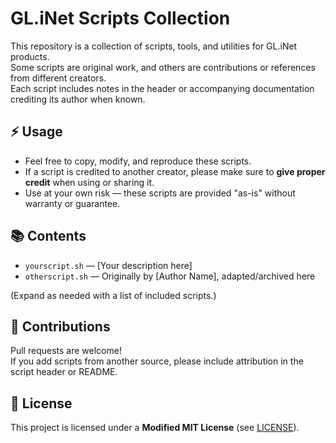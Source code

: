 # GL.iNet Scripts Collection

This repository is a collection of scripts, tools, and utilities for GL.iNet products.  
Some scripts are original work, and others are contributions or references from different creators.  
Each script includes notes in the header or accompanying documentation crediting its author when known.  

## ⚡ Usage
- Feel free to copy, modify, and reproduce these scripts.  
- If a script is credited to another creator, please make sure to **give proper credit** when using or sharing it.  
- Use at your own risk — these scripts are provided "as-is" without warranty or guarantee.  

## 📚 Contents
- `yourscript.sh` — [Your description here]
- `otherscript.sh` — Originally by [Author Name], adapted/archived here

(Expand as needed with a list of included scripts.)

## 🤝 Contributions
Pull requests are welcome!  
If you add scripts from another source, please include attribution in the script header or README.  

## 📜 License
This project is licensed under a **Modified MIT License** (see [LICENSE](LICENSE)).